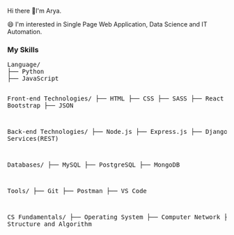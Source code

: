 Hi there 👋I'm Arya.

<!--
**ARYASINGHBJC/ARYASINGHBJC** is a ✨ _special_ ✨ repository because its `README.md` (this file) appears on your GitHub profile.

Here are some ideas to get you started:
-->
<section>
  <p>
   😄 I'm interested in Single Page Web Application, Data Science and IT Automation.
  </p>
<h3>My Skills</h3>
<pre>
Language/
├── Python
├── JavaScript

Front-end Technologies/
├── HTML
├── CSS
├── SASS
├── React
├──  Bootstrap
├── JSON

Back-end Technologies/
├── Node.js
├── Express.js
├── Django
├── Web Services(REST)

Databases/
├── MySQL
├── PostgreSQL
├── MongoDB

Tools/
├── Git
├── Postman
├── VS Code

CS Fundamentals/
├── Operating System
├── Computer Network
├── Data Structure and Algorithm

 </pre>
<!--
- 👯 I’m looking to collaborate on ...
- 🤔 I’m looking for help with ...
- 💬 Ask me about ...
- 📫 How to reach me: ...
- 😄 Pronouns: ...
- ⚡ Fun fact: ...
-->
